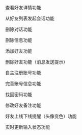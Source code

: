 查看好友详情功能

从好友列表发起会话功能

删除对话功能

删除信息功能

添加好友功能

删除好友功能（消息发送提示）

自主注册账号功能

完善账号信息功能

找回密码功能

修改好友备注功能

好友上线下线提醒（头像变色）功能

实时更新输入状态功能